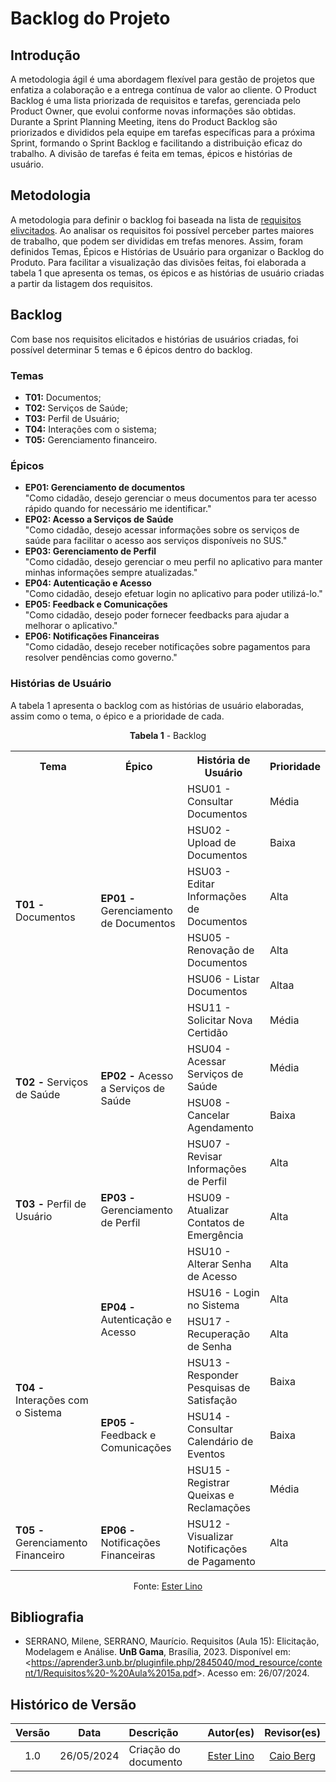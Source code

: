 # Backlog do Projeto

## Introdução

A metodologia ágil é uma abordagem flexível para gestão de projetos que enfatiza a colaboração e a entrega contínua de valor ao cliente. O Product Backlog é uma lista priorizada de requisitos e tarefas, gerenciada pelo Product Owner, que evolui conforme novas informações são obtidas. Durante a Sprint Planning Meeting, itens do Product Backlog são priorizados e divididos pela equipe em tarefas específicas para a próxima Sprint, formando o Sprint Backlog e facilitando a distribuição eficaz do trabalho. A divisão de tarefas é feita em temas, épicos e histórias de usuário.

## Metodologia

A metodologia para definir o backlog foi baseada na lista de [requisitos elivcitados](https://requisitos-de-software.github.io/2024.1-Gov.br/#/elicitacao/requisitos_elicitados). Ao analisar os requisitos foi possível perceber partes maiores de trabalho, que podem ser divididas em trefas menores. Assim, foram definidos Temas, Épicos e Histórias de Usuário para organizar o Backlog do Produto. Para facilitar a visualização das divisões feitas, foi elaborada a tabela 1 que apresenta os temas, os épicos e as histórias de usuário criadas a partir da listagem dos requisitos.

## Backlog

Com base nos requisitos elicitados e histórias de usuários criadas, foi possível determinar 5 temas e 6 épicos dentro do backlog.

### Temas
- **T01:** Documentos;
- **T02:** Serviços de Saúde;
- **T03:** Perfil de Usuário;
- **T04:** Interações com o sistema;
- **T05:** Gerenciamento financeiro.

### Épicos
- **EP01: Gerenciamento de documentos**<br>
"Como cidadão, desejo gerenciar o meus documentos para ter acesso rápido quando for necessário me identificar."
- **EP02: Acesso a Serviços de Saúde** <br>
"Como cidadão, desejo acessar informações sobre os serviços de saúde para facilitar o acesso aos serviços disponíveis no SUS."
- **EP03: Gerenciamento de Perfil**<br>
"Como cidadão, desejo gerenciar o meu perfil no aplicativo para manter minhas informações sempre atualizadas."
- **EP04: Autenticação e Acesso**<br>
"Como cidadão, desejo efetuar login no aplicativo para poder utilizá-lo."
- **EP05: Feedback e Comunicações**<br>
"Como cidadão, desejo poder fornecer feedbacks para ajudar a melhorar o aplicativo."
- **EP06: Notificações Financeiras**<br>
"Como cidadão, desejo receber notificações sobre pagamentos para resolver pendências como governo."

### Histórias de Usuário

A tabela 1 apresenta o backlog com as histórias de usuário elaboradas, assim como o tema, o épico e a prioridade de cada.

<font><p style="text-align: center">**Tabela 1** - Backlog</p></font>

<table>
  <tr>
    <th>Tema</th>
    <th>Épico</th>
    <th>História de Usuário</th>
    <th>Prioridade</th>
  </tr>
  <tr>
    <td rowspan="6"><b>T01 -</b> Documentos</td>
    <td rowspan="6"><b>EP01 -</b> Gerenciamento de Documentos</td>
    <td>HSU01 - Consultar Documentos</td>
    <td>Média</td>
  </tr>
  <tr>
    <td>HSU02 - Upload de Documentos</td>
    <td>Baixa</td>
  </tr>
  <tr>
    <td>HSU03 - Editar Informações de Documentos</td>
    <td>Alta</td>
  </tr>
  <tr>
    <td>HSU05 - Renovação de Documentos</td>
    <td>Alta</td>
  </tr>
  <tr>
    <td>HSU06 - Listar Documentos</td>
    <td>Altaa</td>
  </tr>
  <tr>
    <td>HSU11 - Solicitar Nova Certidão</td>
    <td>Média</td>
  </tr>
  <tr>
    <td rowspan="2"><b>T02 -</b> Serviços de Saúde</td>
    <td rowspan="2"><b>EP02 -</b> Acesso a Serviços de Saúde</td>
    <td>HSU04 - Acessar Serviços de Saúde</td>
    <td>Média</td>
  </tr>
  <tr>
    <td>HSU08 - Cancelar Agendamento</td>
    <td>Baixa</td>
  </tr>
  <tr>
    <td rowspan="4"><b>T03 -</b> Perfil de Usuário</td>
    <td rowspan="4"><b>EP03 -</b> Gerenciamento de Perfil</td>
    <td>HSU07 - Revisar Informações de Perfil</td>
    <td>Alta</td>
  </tr>
  <tr>
    <td>HSU09 - Atualizar Contatos de Emergência</td>
    <td>Alta</td>
  </tr>
  <tr>
    <td>HSU10 - Alterar Senha de Acesso</td>
    <td>Alta</td>
  </tr>
  <tr>
  </tr>
  <tr>
    <td rowspan="5"><b>T04 -</b> Interações com o Sistema</td>
    <td rowspan="2"><b>EP04 -</b> Autenticação e Acesso</td>
    <td>HSU16 - Login no Sistema</td>
    <td>Alta</td>
  </tr>
  <tr>
    <td>HSU17 - Recuperação de Senha</td>
    <td>Alta</td>
  </tr>
  <tr>
    <td rowspan="3"><b>EP05 -</b> Feedback e Comunicações</td>
    <td>HSU13 - Responder Pesquisas de Satisfação</td>
    <td>Baixa</td>
  </tr>
  <tr>
    <td>HSU14 - Consultar Calendário de Eventos</td>
    <td>Baixa</td>
  </tr>
  <tr>
    <td>HSU15 - Registrar Queixas e Reclamações</td>
    <td>Média</td>
  </tr>
  <tr>
    <td><b>T05 -</b> Gerenciamento Financeiro</td>
    <td><b>EP06 -</b> Notificações Financeiras</td>
    <td>HSU12 - Visualizar Notificações de Pagamento</td>
    <td>Alta</td>
  </tr>
</table>


<figcaption align="center">Fonte: <a href="https://github.com/esteerlino">Ester Lino</a></figcaption>

## Bibliografia

- SERRANO, Milene, SERRANO, Maurício. Requisitos (Aula 15): Elicitação, Modelagem e Análise. **UnB Gama**, Brasília, 2023. Disponível em: <<https://aprender3.unb.br/pluginfile.php/2845040/mod_resource/content/1/Requisitos%20-%20Aula%2015a.pdf>>. Acesso em: 26/07/2024.

## Histórico de Versão

| Versão |    Data    | Descrição            |                                                                                                                                                  Autor(es)                                                                                                                                                  |                     Revisor(es)                     |
| :----: | :--------: | :------------------- | :---------------------------------------------------------------------------------------------------------------------------------------------------------------------------------------------------------------------------------------------------------------------------------------------------------: | :-------------------------------------------------: |
|  1.0   | 26/05/2024 | Criação do documento | [Ester Lino](https://github.com/esteerlino) |  [Caio Berg](https://github.com/Caio-bergbjj) |

